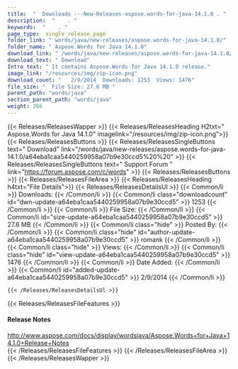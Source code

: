 ```yaml
---
title:  "  Downloads ---New-Releases-aspose.words-for-java-14.1.0 . " 
description:  "    . " 
keywords:  "    . " 
page_type:  single_release_page
folder_link: " words/java/new-releases/aspose.words-for-java-14.1.0/"
folder_name: " Aspose.Words for Java 14.1.0"
download_link: " /words/java/new-releases/aspose.words-for-java-14.1.0/a64eba1caa5440259958a07b9e30ccd5"
download_text: " Download"
Intro_text: " It contains Aspose.Words for Java 14.1.0 release."
image_link: "/resources/img/zip-icon.png"
download_count: "   2/9/2014  Downloads: 1253  Views: 1476"
file_size: "  File Size: 27.6 MB "
parent_path: "words/java"
section_parent_path: "words/java"
weight: 266
---
```


{{< Releases/ReleasesWapper >}}
  {{< Releases/ReleasesHeading H2txt=" Aspose.Words for Java 14.1.0" imagelink="/resources/img/zip-icon.png">}}
  {{< Releases/ReleasesButtons >}}
    {{< Releases/ReleasesSingleButtons text=" Download" link="/words/java/new-releases/aspose.words-for-java-14.1.0/a64eba1caa5440259958a07b9e30ccd5%20%20" >}}
    {{< Releases/ReleasesSingleButtons text=" Support Forum " link="https://forum.aspose.com/c/words" >}}
  {{< Releases/ReleasesButtons >}}
  {{< Releases/ReleasesFileArea >}}
    {{< Releases/ReleasesHeading h4txt="File Details">}}
    {{< Releases/ReleasesDetailsUl >}}
            {{< Common/li  >}} Downloads: {{< /Common/li >}} 
      {{< Common/li class="downloadcount" id="dwn-update-a64eba1caa5440259958a07b9e30ccd5" >}} 1253 {{< /Common/li >}} 
      {{< Common/li  >}} File Size: {{< /Common/li >}} 
      {{< Common/li id="size-update-a64eba1caa5440259958a07b9e30ccd5" >}} 27.6 MB {{< /Common/li >}} 
      {{< Common/li  class="hide" >}} Posted By: {{< /Common/li >}} 
      {{< Common/li class="hide" id="author-update-a64eba1caa5440259958a07b9e30ccd5" >}} romank {{< /Common/li >}} 
      {{< Common/li class="hide"  >}} Views: {{< /Common/li >}} 
      {{< Common/li class="hide" id="view-update-a64eba1caa5440259958a07b9e30ccd5" >}} 1476 {{< /Common/li >}} 
      {{< Common/li  >}} Date Added: {{< /Common/li >}} 
      {{< Common/li id="added-update-a64eba1caa5440259958a07b9e30ccd5" >}} 2/9/2014 {{< /Common/li >}} 

    {{< /Releases/ReleasesDetailsUl >}}

  {{< Releases/ReleasesFileFeatures >}}
      <h4>Release Notes</h4><div><a href="http://www.aspose.com/docs/display/wordsjava/Aspose.Words+for+Java+14.1.0+Release+Notes">http://www.aspose.com/docs/display/wordsjava/Aspose.Words+for+Java+14.1.0+Release+Notes</a></div>
  {{< /Releases/ReleasesFileFeatures >}}
 {{< /Releases/ReleasesFileArea >}}
{{< /Releases/ReleasesWapper >}}


